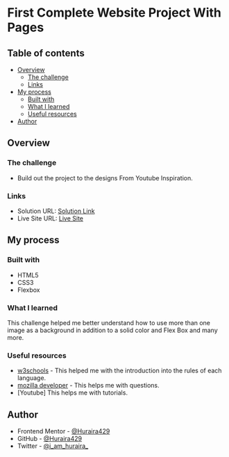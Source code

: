# First Complete Website Project With Pages 


## Table of contents

- [Overview](#overview)
  - [The challenge](#the-challenge)
  - [Links](#links)
- [My process](#my-process)
  - [Built with](#built-with)
  - [What I learned](#what-i-learned)
  - [Useful resources](#useful-resources)
- [Author](#author)

## Overview

### The challenge

- Build out the project to the designs From Youtube Inspiration.

### Links

- Solution URL: [Solution Link](https://github.com/Huraira429/First_Website-)
- Live Site URL: [Live Site ]( )

## My process

### Built with

- HTML5
- CSS3
- Flexbox

### What I learned

This challenge helped me better understand how to use more than one image as a background in addition to a solid color and Flex Box and many more.

### Useful resources

- [w3schools](https://www.w3schools.com/) - This helped me with the introduction into the rules of each language.
- [mozilla developer](https://developer.mozilla.org/) - This helps me with questions.
- [Youtube] This helps me with tutorials.

## Author

- Frontend Mentor - [@Huraira429](https://www.frontendmentor.io/profile/Huraira429)
- GitHub - [@Huraira429](https://github.com/Huraira429)
- Twitter - [@i_am_huraira_](https://twitter.com/i_am_huraira_)
